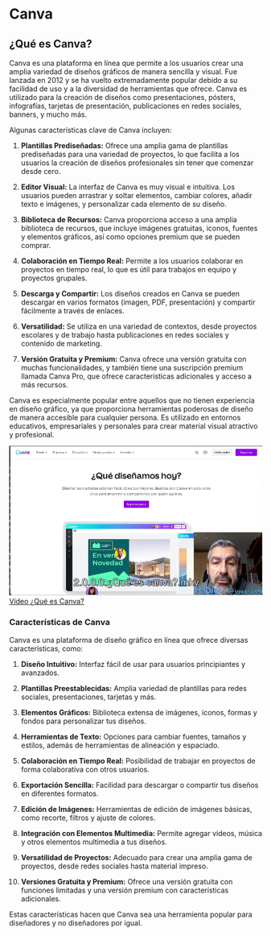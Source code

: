 # Canva

## ¿Qué es Canva?

Canva es una plataforma en línea que permite a los usuarios crear una amplia variedad de diseños gráficos de manera sencilla y visual. Fue lanzada en 2012 y se ha vuelto extremadamente popular debido a su facilidad de uso y a la diversidad de herramientas que ofrece. Canva es utilizado para la creación de diseños como presentaciones, pósters, infografías, tarjetas de presentación, publicaciones en redes sociales, banners, y mucho más.

Algunas características clave de Canva incluyen:

1. **Plantillas Prediseñadas:** Ofrece una amplia gama de plantillas prediseñadas para una variedad de proyectos, lo que facilita a los usuarios la creación de diseños profesionales sin tener que comenzar desde cero.

2. **Editor Visual:** La interfaz de Canva es muy visual e intuitiva. Los usuarios pueden arrastrar y soltar elementos, cambiar colores, añadir texto e imágenes, y personalizar cada elemento de su diseño.

3. **Biblioteca de Recursos:** Canva proporciona acceso a una amplia biblioteca de recursos, que incluye imágenes gratuitas, iconos, fuentes y elementos gráficos, así como opciones premium que se pueden comprar.

4. **Colaboración en Tiempo Real:** Permite a los usuarios colaborar en proyectos en tiempo real, lo que es útil para trabajos en equipo y proyectos grupales.

5. **Descarga y Compartir:** Los diseños creados en Canva se pueden descargar en varios formatos (imagen, PDF, presentación) y compartir fácilmente a través de enlaces.

6. **Versatilidad:** Se utiliza en una variedad de contextos, desde proyectos escolares y de trabajo hasta publicaciones en redes sociales y contenido de marketing.

7. **Versión Gratuita y Premium:** Canva ofrece una versión gratuita con muchas funcionalidades, y también tiene una suscripción premium llamada Canva Pro, que ofrece características adicionales y acceso a más recursos.

Canva es especialmente popular entre aquellos que no tienen experiencia en diseño gráfico, ya que proporciona herramientas poderosas de diseño de manera accesible para cualquier persona. Es utilizado en entornos educativos, empresariales y personales para crear material visual atractivo y profesional.



[![Vídeo  ¿Qué es Canva?](./images/2.0.0.Que_es_canva.png)](https://drive.google.com/file/d/1QEcoh1CY_T3hr3GyOea8-DRQZPozzwO9/view?usp=share_link)
[Vídeo  ¿Qué es Canva?](https://drive.google.com/file/d/1QEcoh1CY_T3hr3GyOea8-DRQZPozzwO9/view?usp=share_link)

### Características de Canva

Canva es una plataforma de diseño gráfico en línea que ofrece diversas características, como:

1. **Diseño Intuitivo:** Interfaz fácil de usar para usuarios principiantes y avanzados.
  
2. **Plantillas Preestablecidas:** Amplia variedad de plantillas para redes sociales, presentaciones, tarjetas y más.

3. **Elementos Gráficos:** Biblioteca extensa de imágenes, iconos, formas y fondos para personalizar tus diseños.

4. **Herramientas de Texto:** Opciones para cambiar fuentes, tamaños y estilos, además de herramientas de alineación y espaciado.

5. **Colaboración en Tiempo Real:** Posibilidad de trabajar en proyectos de forma colaborativa con otros usuarios.

6. **Exportación Sencilla:** Facilidad para descargar o compartir tus diseños en diferentes formatos.

7. **Edición de Imágenes:** Herramientas de edición de imágenes básicas, como recorte, filtros y ajuste de colores.

8. **Integración con Elementos Multimedia:** Permite agregar videos, música y otros elementos multimedia a tus diseños.

9. **Versatilidad de Proyectos:** Adecuado para crear una amplia gama de proyectos, desde redes sociales hasta material impreso.

10. **Versiones Gratuita y Premium:** Ofrece una versión gratuita con funciones limitadas y una versión premium con características adicionales.

Estas características hacen que Canva sea una herramienta popular para diseñadores y no diseñadores por igual.

